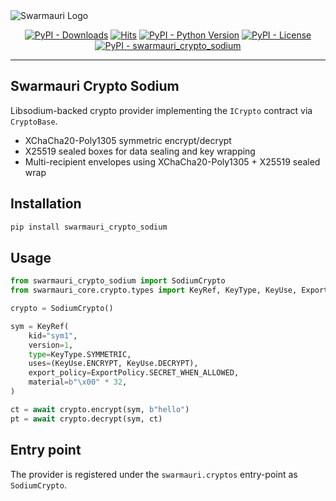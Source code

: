<picture>
  <source media="(prefers-color-scheme: dark)"  srcset="https://res.cloudinary.com/dryedzrlo/image/upload/v1757724629/swarmauri_brand_frag_light_mg8cmd.png">
  <source media="(prefers-color-scheme: light)" srcset="https://res.cloudinary.com/dryedzrlo/image/upload/v1757724629/swarmauri_brand_frag_dark_tzjuja.png">
  <!-- Fallback below (see #2) -->
  <img alt="Swarmauri Logo" src="https://res.cloudinary.com/dryedzrlo/image/upload/v1757724629/swarmauri_brand_frag_dark_tzjuja.png">
</picture>

<p align="center">
    <a href="https://pypi.org/project/swarmauri_crypto_sodium/">
        <img src="https://img.shields.io/pypi/dm/swarmauri_crypto_sodium" alt="PyPI - Downloads"/></a>
    <a href="https://hits.sh/github.com/swarmauri/swarmauri-sdk/tree/master/pkgs/standards/swarmauri_crypto_sodium/">
        <img alt="Hits" src="https://hits.sh/github.com/swarmauri/swarmauri-sdk/tree/master/pkgs/standards/swarmauri_crypto_sodium.svg"/></a>
    <a href="https://pypi.org/project/swarmauri_crypto_sodium/">
        <img src="https://img.shields.io/pypi/pyversions/swarmauri_crypto_sodium" alt="PyPI - Python Version"/></a>
    <a href="https://pypi.org/project/swarmauri_crypto_sodium/">
        <img src="https://img.shields.io/pypi/l/swarmauri_crypto_sodium" alt="PyPI - License"/></a>
    <a href="https://pypi.org/project/swarmauri_crypto_sodium/">
        <img src="https://img.shields.io/pypi/v/swarmauri_crypto_sodium?label=swarmauri_crypto_sodium&color=green" alt="PyPI - swarmauri_crypto_sodium"/></a>
</p>

---

## Swarmauri Crypto Sodium

Libsodium-backed crypto provider implementing the `ICrypto` contract via `CryptoBase`.

- XChaCha20-Poly1305 symmetric encrypt/decrypt
- X25519 sealed boxes for data sealing and key wrapping
- Multi-recipient envelopes using XChaCha20-Poly1305 + X25519 sealed wrap

## Installation

```bash
pip install swarmauri_crypto_sodium
```

## Usage

```python
from swarmauri_crypto_sodium import SodiumCrypto
from swarmauri_core.crypto.types import KeyRef, KeyType, KeyUse, ExportPolicy

crypto = SodiumCrypto()

sym = KeyRef(
    kid="sym1",
    version=1,
    type=KeyType.SYMMETRIC,
    uses=(KeyUse.ENCRYPT, KeyUse.DECRYPT),
    export_policy=ExportPolicy.SECRET_WHEN_ALLOWED,
    material=b"\x00" * 32,
)

ct = await crypto.encrypt(sym, b"hello")
pt = await crypto.decrypt(sym, ct)
```

## Entry point

The provider is registered under the `swarmauri.cryptos` entry-point as `SodiumCrypto`.
